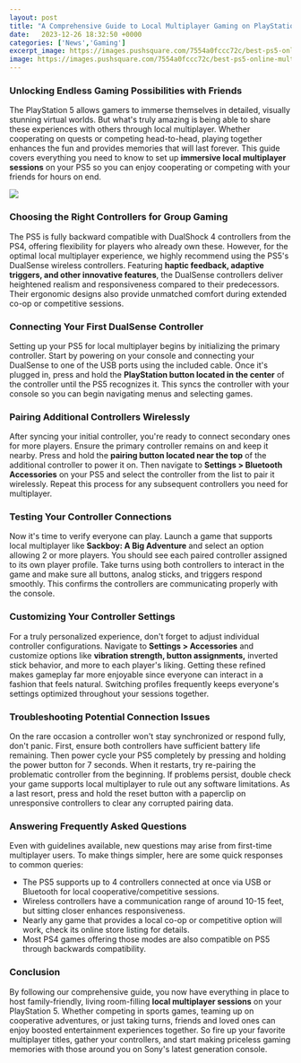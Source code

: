 ```yaml
---
layout: post
title: "A Comprehensive Guide to Local Multiplayer Gaming on PlayStation 5"
date:   2023-12-26 18:32:50 +0000
categories: ['News','Gaming']
excerpt_image: https://images.pushsquare.com/7554a0fccc72c/best-ps5-online-multiplayer-games-guide-1.original.jpg
image: https://images.pushsquare.com/7554a0fccc72c/best-ps5-online-multiplayer-games-guide-1.original.jpg
---
```


### Unlocking Endless Gaming Possibilities with Friends
The PlayStation 5 allows gamers to immerse themselves in detailed, visually stunning virtual worlds. But what's truly amazing is being able to share these experiences with others through local multiplayer. Whether cooperating on quests or competing head-to-head, playing together enhances the fun and provides memories that will last forever. This guide covers everything you need to know to set up **immersive local multiplayer sessions** on your PS5 so you can enjoy cooperating or competing with your friends for hours on end.

![](https://images.pushsquare.com/b80eec07972bf/best-ps5-local-multiplayer-games-playstation-5-1.large.jpg)
### Choosing the Right Controllers for Group Gaming
The PS5 is fully backward compatible with DualShock 4 controllers from the PS4, offering flexibility for players who already own these. However, for the optimal local multiplayer experience, we highly recommend using the PS5's DualSense wireless controllers. Featuring **haptic feedback, adaptive triggers, and other innovative features**, the DualSense controllers deliver heightened realism and responsiveness compared to their predecessors. Their ergonomic designs also provide unmatched comfort during extended co-op or competitive sessions.
### Connecting Your First DualSense Controller
Setting up your PS5 for local multiplayer begins by initializing the primary controller. Start by powering on your console and connecting your DualSense to one of the USB ports using the included cable. Once it's plugged in, press and hold the **PlayStation button located in the center** of the controller until the PS5 recognizes it. This syncs the controller with your console so you can begin navigating menus and selecting games. 
### Pairing Additional Controllers Wirelessly 
After syncing your initial controller, you're ready to connect secondary ones for more players. Ensure the primary controller remains on and keep it nearby. Press and hold the **pairing button located near the top** of the additional controller to power it on. Then navigate to **Settings > Bluetooth Accessories** on your PS5 and select the controller from the list to pair it wirelessly. Repeat this process for any subsequent controllers you need for multiplayer.
### Testing Your Controller Connections
Now it's time to verify everyone can play. Launch a game that supports local multiplayer like **Sackboy: A Big Adventure** and select an option allowing 2 or more players. You should see each paired controller assigned to its own player profile. Take turns using both controllers to interact in the game and make sure all buttons, analog sticks, and triggers respond smoothly. This confirms the controllers are communicating properly with the console.
### Customizing Your Controller Settings  
For a truly personalized experience, don't forget to adjust individual controller configurations. Navigate to **Settings > Accessories** and customize options like **vibration strength, button assignments,** inverted stick behavior, and more to each player's liking. Getting these refined makes gameplay far more enjoyable since everyone can interact in a fashion that feels natural. Switching profiles frequently keeps everyone's settings optimized throughout your sessions together.  
### Troubleshooting Potential Connection Issues
On the rare occasion a controller won't stay synchronized or respond fully, don't panic. First, ensure both controllers have sufficient battery life remaining. Then power cycle your PS5 completely by pressing and holding the power button for 7 seconds. When it restarts, try re-pairing the problematic controller from the beginning. If problems persist, double check your game supports local multiplayer to rule out any software limitations. As a last resort, press and hold the reset button with a paperclip on unresponsive controllers to clear any corrupted pairing data.
### Answering Frequently Asked Questions
Even with guidelines available, new questions may arise from first-time multiplayer users. To make things simpler, here are some quick responses to common queries:
- The PS5 supports up to 4 controllers connected at once via USB or Bluetooth for local cooperative/competitive sessions. 
- Wireless controllers have a communication range of around 10-15 feet, but sitting closer enhances responsiveness.
- Nearly any game that provides a local co-op or competitive option will work, check its online store listing for details.  
- Most PS4 games offering those modes are also compatible on PS5 through backwards compatibility.
### Conclusion
By following our comprehensive guide, you now have everything in place to host family-friendly, living room-filling **local multiplayer sessions** on your PlayStation 5. Whether competing in sports games, teaming up on cooperative adventures, or just taking turns, friends and loved ones can enjoy boosted entertainment experiences together. So fire up your favorite multiplayer titles, gather your controllers, and start making priceless gaming memories with those around you on Sony's latest generation console.